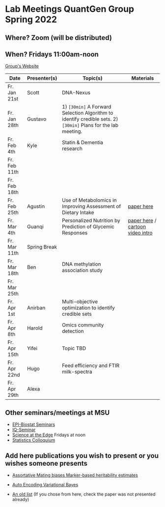 # Lab Meetings QuantGen Group Spring 2022
## Where? Zoom (will be distributed)

## When? Fridays 11:00am-noon

[Group's Website](http://quantgen.github.io/)

| Date             | Presenter(s)     |  Topic(s)        |  Materials    |
| ---------------  | ---------------- | ---------------- | ------------- |
|   Fr. Jan 21st  | Scott                |  DNA-Nexus          |               |
|   Fr. Jan 28th  | Gustavo             |  1) `[30min]` A Forward Selection Algorithm to identify credible sets. 2) `[30min]` Plans for the lab meeting.        |               |
|   Fr. Feb 4th  |  Kyle             |  Statin & Dementia research          |               |
|   Fr. Feb 11th  |               |            |               |
|   Fr. Feb 18th  |               |            |               |
|   Fr. Feb 25th  |       Agustin        |       Use of Metabolomics in Improving Assessment of Dietary Intake    |           [paper here](https://www.ncbi.nlm.nih.gov/pmc/articles/PMC5975233/pdf/nihms966199.pdf)    |
|   Fr. Mar 4th  |      Guanqi          |     Personalized Nutrition by Prediction of Glycemic Responses       |       [paper here](https://www.cell.com/cell/fulltext/S0092-8674(15)01481-6?_returnURL=https%3A%2F%2Flinkinghub.elsevier.com%2Fretrieve%2Fpii%2FS0092867415014816%3Fshowall%3Dtrue)     / [cartoon video intro](https://www.youtube.com/watch?v=hZWLy7FLvZ4)     |
|   Fr. Mar 11th  |  Spring Break            |            |               |
|   Fr. Mar 18th  |     Ben          |     DNA methylation association study       |               |
|   Fr. Mar 25th  |               |           |               |
|   Fr. Apr 1st  |     Anirban          |  Multi-objective optimization to identify credible sets         |               |
|   Fr. Apr 8th  |     Harold          |   Omics community detection         |               |
|   Fr. Apr 15th  |     Yifei          |        Topic TBD    |               |
|   Fr. Apr 22nd  |  Hugo             |  Feed efficiency and FTIR milk-spectra          |               |
|   Fr. Apr 29th  |      Alexa         |            |               |


## Other seminars/meetings at MSU

 - [EPI-Biostat Seminars](https://www.epi.msu.edu/deptinformation/seminars/)
 - [IQ-Seminar](https://iq.msu.edu/upcoming-events/) 
 - [Science at the Edge](https://bmb.natsci.msu.edu/research/seminars/science-at-the-edge-fall-2021-seminar-series/ ) Fridays at noon
 - [Statistics Colloquium](https://stt.natsci.msu.edu/events/archived-colloquia/)


## Add here publications you wish to present or you wishes someone presents


- [Assortative Mating biases Marker-based heritability estimates](https://www.biorxiv.org/content/10.1101/2021.03.18.436091v1)

- [Auto Encoding Variational Bayes](https://arxiv.org/abs/1312.6114)

- [An old list](https://github.com/QuantGen/lab-fall-2020#publications-that-may-be-of-interest) (If you chose from here, check the paper was not presented already)

